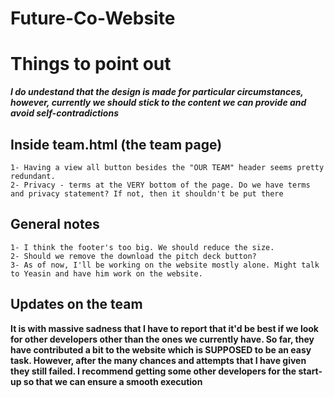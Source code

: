 # Future-Co-Website

# Things to point out

**_I do undestand that the design is made for particular circumstances, however, currently we should stick to the content we can provide and avoid self-contradictions_**

## Inside team.html (the team page)

    1- Having a view all button besides the "OUR TEAM" header seems pretty redundant.
    2- Privacy - terms at the VERY bottom of the page. Do we have terms and privacy statement? If not, then it shouldn't be put there

## General notes

    1- I think the footer's too big. We should reduce the size.
    2- Should we remove the download the pitch deck button?
    3- As of now, I'll be working on the website mostly alone. Might talk to Yeasin and have him work on the website.

## Updates on the team

**It is with massive sadness that I have to report that it'd be best if we look for other developers other than the ones we currently have. So far, they have contributed a bit to the website which is SUPPOSED to be an easy task. However, after the many chances and attempts that I have given they still failed. I recommend getting some other developers for the start-up so that we can ensure a smooth execution**
